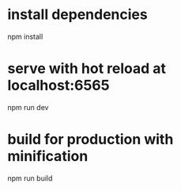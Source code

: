 # install dependencies
npm install

# serve with hot reload at localhost:6565
npm run dev

# build for production with minification
npm run build




